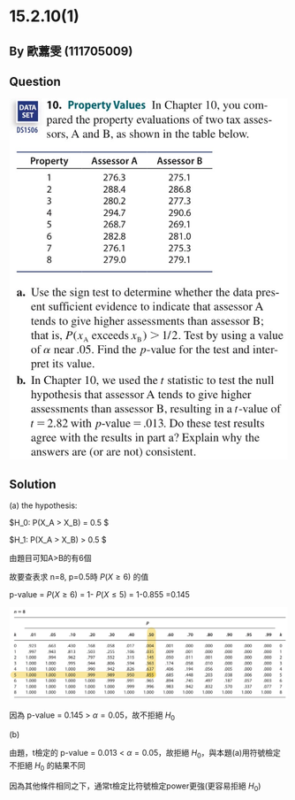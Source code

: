 # 15.2.10(1)
## By 歐䕒雯 (111705009)

## Question
![image](https://github.com/HWTeng-Course/202402-Statistics/blob/main/Images/15.2.10.jpg)


## Solution

(a)
the hypothesis:

$H_0: P(X_A > X_B) = 0.5 $

$H_1: P(X_A > X_B) > 0.5 $

由題目可知A>B的有6個

故要查表求 n=8, p=0.5時 $P(X \geq 6)$ 的值

p-value = $P(X \geq 6)$ = 1- $P(X \leq 5)$ = 1-0.855 =0.145

![image](https://github.com/HWTeng-Course/202402-Statistics/blob/main/Images/0520.jpg)

因為 p-value = 0.145 > $\alpha=0.05$，故不拒絕 $H_0$


(b)

由題，t檢定的 p-value = 0.013 < $\alpha=0.05$，故拒絕 $H_0$，與本題(a)用符號檢定不拒絕 $H_0$ 的結果不同

因為其他條件相同之下，通常t檢定比符號檢定power更強(更容易拒絕 $H_0$)

